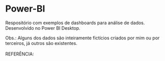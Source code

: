 # Power-BI
Respositório com exemplos de dashboards para análise de dados. Desenvolvido no Power BI Desktop.</br>

Obs.: Alguns dos dados são inteiramente fictícios criados por mim ou por terceiros, já outros são existentes.</br></br>
REFERÊNCIA:
